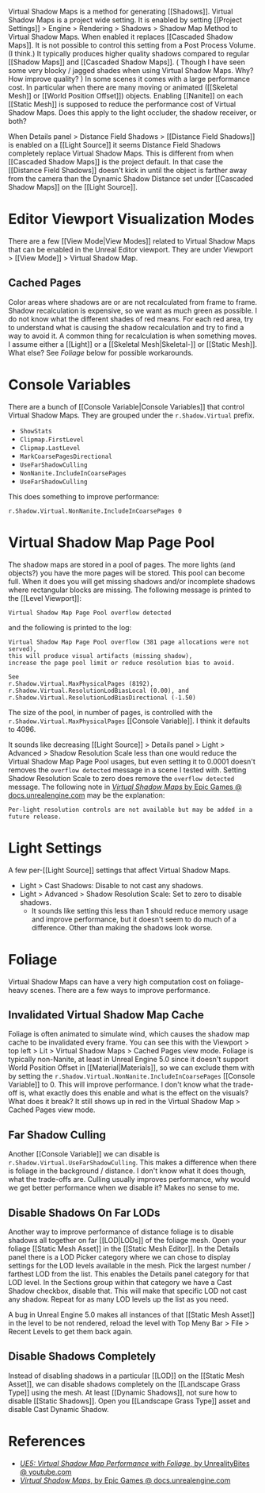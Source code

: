 Virtual Shadow Maps is a method for generating [[Shadows]].
Virtual Shadow Maps is a project wide setting.
It is enabled by setting [[Project Settings]] > Engine > Rendering > Shadows > Shadow Map Method to Virtual Shadow Maps.
When enabled it replaces [[Cascaded Shadow Maps]].
It is not possible to control this setting from a Post Process Volume. (I think.)
It typically produces higher quality shadows compared to regular [[Shadow Maps]] and [[Cascaded Shadow Maps]].
(
Though I have seen some very blocky / jagged shades when using Virtual Shadow Maps.
Why? How improve quality?
)
In some scenes it comes with a large performance cost.
In particular when there are many moving or animated ([[Skeletal Mesh]] or [[World Position Offset]]) objects.
Enabling [[Nanite]] on each [[Static Mesh]] is supposed to reduce the performance cost of Virtual Shadow Maps.
Does this apply to the light occluder, the shadow receiver, or both?

When Details panel > Distance Field Shadows > [[Distance Field Shadows]] is enabled on a [[Light Source]]
it seems Distance Field Shadows completely replace Virtual Shadow Maps.
This is different from when [[Cascaded Shadow Maps]] is the project default.
In that case the [[Distance Field Shadows]] doesn't kick in until the object is farther away from the camera than the Dynamic Shadow Distance set under [[Cascaded Shadow Maps]] on the [[Light Source]].


# Editor Viewport Visualization Modes

There are a few [[View Mode|View Modes]] related to Virtual Shadow Maps that can be enabled in the Unreal Editor viewport.
They are under Viewport > [[View Mode]] > Virtual Shadow Map.

## Cached Pages

Color areas where shadows are or are not recalculated from frame to frame.
Shadow recalculation is expensive, so we want as much green as possible.
I do not know what the different shades of red means.
For each red area, try to understand what is causing the shadow recalculation and try to find a way to avoid it.
A common thing for recalculation is when something moves.
I assume either a [[Light]] or a [[Skeletal Mesh|Skeletal-]] or [[Static Mesh]]. What else?
See _Foliage_ below for possible workarounds.


# Console Variables

There are a bunch of [[Console Variable|Console Variables]] that control Virtual Shadow Maps.
They are grouped under the `r.Shadow.Virtual` prefix.

- `ShowStats`
- `Clipmap.FirstLevel`
- `Clipmap.LastLevel`
- `MarkCoarsePagesDirectional`
- `UseFarShadowCulling`
- `NonNanite.IncludeInCoarsePages`
- `UseFarShadowCulling`

This does something to improve performance:
```
r.Shadow.Virtual.NonNanite.IncludeInCoarsePages 0
```


# Virtual Shadow Map Page Pool

The shadow maps are stored in a pool of pages.
The more lights (and objects?) you have the more pages will be stored.
This pool can become full.
When it does you will get missing shadows and/or incomplete shadows where rectangular blocks are missing.
The following message is printed to the [[Level Viewport]]:
```
Virtual Shadow Map Page Pool overflow detected
```
and the following is printed to the log:
```
Virtual Shadow Map Page Pool overflow (381 page allocations were not served),
this will produce visual artifacts (missing shadow),
increase the page pool limit or reduce resolution bias to avoid.

See
r.Shadow.Virtual.MaxPhysicalPages (8192),
r.Shadow.Virtual.ResolutionLodBiasLocal (0.00), and
r.Shadow.Virtual.ResolutionLodBiasDirectional (-1.50)
```
The size of the pool, in number of pages, is controlled with the `r.Shadow.Virtual.MaxPhysicalPages` [[Console Variable]].
I think it defaults to 4096.

It sounds like decreasing [[Light Source]] > Details panel > Light > Advanced > Shadow Resolution Scale less than one would reduce the Virtual Shadow Map Page Pool usages, but even setting it to 0.0001 doesn't removes the `overflow detected` message in a scene I tested with.
Setting Shadow Resolution Scale to zero does remove the `overflow detected` message.
The following note in [_Virtual Shadow Maps_ by Epic Games @ docs.unrealengine.com](https://docs.unrealengine.com/5.0/en-US/virtual-shadow-maps-in-unreal-engine/) may be the explanation:
```
Per-light resolution controls are not available but may be added in a future release.
```


# Light Settings

A few per-[[Light Source]] settings that affect Virtual Shadow Maps.
- Light > Cast Shadows: Disable to not cast any shadows.
- Light > Advanced > Shadow Resolution Scale: Set to zero to disable shadows.
	- It sounds like setting this less than 1 should reduce memory usage and improve performance, but it doesn't seem to do much of a difference. Other than making the shadows look worse.


# Foliage

Virtual Shadow Maps can have a very high computation cost on foliage-heavy scenes.
There are a few ways to improve performance.

## Invalidated Virtual Shadow Map Cache

Foliage is often animated to simulate wind, which causes the shadow map cache to be invalidated every frame.
You can see this with the Viewport > top left > Lit > Virtual Shadow Maps > Cached Pages view mode.
Foliage is typically non-Nanite, at least in Unreal Engine 5.0 since it doesn't support World Position Offset in [[Material|Materials]], so we can exclude them with by setting the `r.Shadow.Virtual.NonNanite.IncludeInCoarsePages` [[Console Variable]] to 0.
This will improve performance.
I don't know what the trade-off is, what exactly does this enable and what is the effect on the visuals? What does it break?
It still shows up in red in the Virtual Shadow Map > Cached Pages view mode.


## Far Shadow Culling

Another [[Console Variable]] we can disable is `r.Shadow.Virtual.UseFarShadowCulling`.
This makes a difference when there is foliage in the background / distance.
I don't know what it does though, what the trade-offs are.
Culling usually improves performance, why would we get better performance when we disable it?
Makes no sense to me.


## Disable Shadows On Far LODs

Another way to improve performance of distance foliage is to disable shadows all together on far [[LOD|LODs]] of the foliage mesh.
Open your foliage [[Static Mesh Asset]] in the [[Static Mesh Editor]].
In the Details panel there is a LOD Picker category where we can chose to display settings for the LOD levels available in the mesh.
Pick the largest number / farthest LOD from the list.
This enables the Details panel category for that LOD level.
In the Sections group within that category we have a Cast Shadow checkbox, disable that.
This will make that specific LOD not cast any shadow.
Repeat for as many LOD levels up the list as you need.

A bug in Unreal Engine 5.0 makes all instances of that [[Static Mesh Asset]] in the level to be not rendered, reload the level with Top Meny Bar > File > Recent Levels to get them back again.


## Disable Shadows Completely

Instead of disabling shadows in a particular [[LOD]] on the [[Static Mesh Asset]], we can disable shadows completely on the [[Landscape Grass Type]] using the mesh.
At least [[Dynamic Shadows]], not sure how to disable [[Static Shadows]].
Open you [[Landscape Grass Type]] asset and disable Cast Dynamic Shadow.


# References

- [_UE5: Virtual Shadow Map Performance with Foliage_, by UnrealityBites @ youtube.com](https://www.youtube.com/watch?v=AobyMegpUMg)
- [_Virtual Shadow Maps_, by Epic Games @ docs.unrealengine.com](https://docs.unrealengine.com/5.0/en-US/virtual-shadow-maps-in-unreal-engine/)



